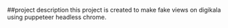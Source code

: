 
##project description
this project is created to make fake views on digikala using puppeteer headless chrome.

